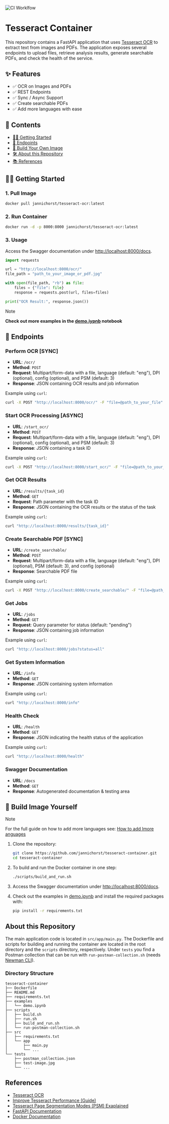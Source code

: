 ![CI Worklfow](https://github.com/jannichorst/tesseract-container/actions/workflows/ci.yml/badge.svg)

# Tesseract Container

This repository contains a FastAPI application that uses [Tesseract OCR](https://github.com/tesseract-ocr/tesseract) to extract text from images and PDFs. The application exposes several endpoints to upload files, retrieve analysis results, generate searchable PDFs, and check the health of the service.

## ✨ Features
- ✅ OCR on Images and PDFs
- ✅ REST Endpoints
- ✅ Sync / Async Support
- ✅ Create searchable PDFs
- ✅ Add more languages with ease

## 📖 Contents
- [👩‍💻 Getting Started](#getting-started)
- [🔗 Endpoints](#endpoints)
- [🐳 Build Your Own Image](#build-image)
- [🛠️ About this Repository](#about)
- [📚 References](#references)

 <a name="getting-started"/> 

## 👩‍💻 Getting Started

### 1. Pull Image
```sh
docker pull jannichorst/tesseract-ocr:latest
```

### 2. Run Container
```sh
docker run -d -p 8000:8000 jannichorst/tesseract-ocr:latest
```

### 3. Usage
Access the Swagger documentation under [http://localhost:8000/docs](http://localhost:8000/docs).

```python
import requests

url = "http://localhost:8000/ocr/"
file_path = "path_to_your_image_or_pdf.jpg"

with open(file_path, "rb") as file:
    files = {"file": file}
    response = requests.post(url, files=files)

print("OCR Result:", response.json())
```

> [!NOTE]
> **Check out more examples in the [demo.iypnb](examples/demo.ipynb) notebook**

 <a name="endpoints"/> 

## 🔗 Endpoints

### Perform OCR [SYNC]

- **URL**: `/ocr/`
- **Method**: `POST`
- **Request**: Multipart/form-data with a file, language (default: "eng"), DPI (optional), config (optional), and PSM (default: 3)
- **Response**: JSON containing OCR results and job information

Example using `curl`:

```sh
curl -X POST "http://localhost:8000/ocr/" -F "file=@path_to_your_file"
```

### Start OCR Processing [ASYNC]

- **URL**: `/start_ocr/`
- **Method**: `POST`
- **Request**: Multipart/form-data with a file, language (default: "eng"), DPI (optional), config (optional), and PSM (default: 3)
- **Response**: JSON containing a task ID

Example using `curl`:

```sh
curl -X POST "http://localhost:8000/start_ocr/" -F "file=@path_to_your_file"
```

### Get OCR Results

- **URL**: `/results/{task_id}`
- **Method**: `GET`
- **Request**: Path parameter with the task ID
- **Response**: JSON containing the OCR results or the status of the task

Example using `curl`:

```sh
curl "http://localhost:8000/results/{task_id}"
```

### Create Searchable PDF [SYNC]

- **URL**: `/create_searchable/`
- **Method**: `POST`
- **Request**: Multipart/form-data with a file, language (default: "eng"), DPI (optional), PSM (default: 3), and config (optional)
- **Response**: Searchable PDF file

Example using `curl`:

```sh
curl -X POST "http://localhost:8000/create_searchable/" -F "file=@path_to_your_file" --output output_ocr.pdf
```

### Get Jobs

- **URL**: `/jobs`
- **Method**: `GET`
- **Request**: Query parameter for status (default: "pending")
- **Response**: JSON containing job information

Example using `curl`:

```sh
curl "http://localhost:8000/jobs?status=all"
```

### Get System Information

- **URL**: `/info`
- **Method**: `GET`
- **Response**: JSON containing system information

Example using `curl`:

```sh
curl "http://localhost:8000/info"
```

### Health Check

- **URL**: `/health`
- **Method**: `GET`
- **Response**: JSON indicating the health status of the application

Example using `curl`:

```sh
curl "http://localhost:8000/health"
```

### Swagger Documentation

- **URL**: `/docs`
- **Method**: `GET`
- **Response**: Autogenerated documentation & testing area

 <a name="build-image"/> 

## 🐳 Build Image Yourself
>[!NOTE]
>For the full guide on how to add more languages see: [How to add lmore anguages](docs/Install-different-language.md)

1. Clone the repository:

    ```sh
    git clone https://github.com/jannichorst/tesseract-container.git
    cd tesseract-container
    ```

2. To build and run the Docker container in one step:

    ```sh
    ./scripts/build_and_run.sh
    ```

3. Access the Swagger documentation under [http://localhost:8000/docs](http://localhost:8000/docs).

4. Check out the examples in [demo.ipynb](demo.ipynb) and install the required packages with:

    ```sh
    pip install -r requirements.txt
    ```

 <a name="about"/> 

## About this Repository

The main application code is located in `src/app/main.py`. The Dockerfile and scripts for building and running the container are located in the root directory and the `scripts` directory, respectively. Under `tests` you find a Postman collection that can be run with `run-postman-collection.sh` (needs [Newman CLI](https://github.com/postmanlabs/newman)). 

### Directory Structure

```
tesseract-container
├── Dockerfile
├── README.md
├── requirements.txt
├── examples
│   └── demo.ipynb
├── scripts
│   ├── build.sh
│   ├── run.sh
│   ├── build_and_run.sh
│   └── run-postman-collection.sh
├── src
│   ├── requirements.txt
│   └── app
│       ├── main.py
│       └── ...
└── tests
    ├── postman_collection.json
    ├── test-image.jpg
    └── ...
```
 <a name="references"/> 

## References

- [Tesseract OCR](https://github.com/tesseract-ocr/tesseract)
- [Improve Tesseract Performance (Guide)](https://tesseract-ocr.github.io/tessdoc/ImproveQuality.html)
- [Tesseract Page Segmentation Modes (PSM) Exaplained](https://pyimagesearch.com/2021/11/15/tesseract-page-segmentation-modes-psms-explained-how-to-improve-your-ocr-accuracy/)
- [FastAPI Documentation](https://fastapi.tiangolo.com/)
- [Docker Documentation](https://docs.docker.com/)
